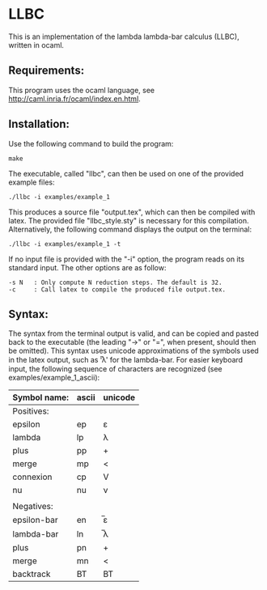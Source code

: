 # LLBC

This is an implementation of the lambda lambda-bar calculus (LLBC), written in ocaml.

## Requirements:

This program uses the ocaml language, see http://caml.inria.fr/ocaml/index.en.html.


## Installation:

Use the following command to build the program:

    make

The executable, called "llbc", can then be used on one of the provided example files:

    ./llbc -i examples/example_1

This produces a source file "output.tex", which can then be compiled with latex. The provided file "llbc_style.sty" is necessary for this compilation.  Alternatively, the following command displays the output on the terminal:

    ./llbc -i examples/example_1 -t

If no input file is provided with the "-i" option, the program reads on its standard input. The other options are as follow:

    -s N   : Only compute N reduction steps. The default is 32.
    -c     : Call latex to compile the produced file output.tex.


## Syntax:

The syntax from the terminal output is valid, and can be copied and pasted back to the executable (the leading "->" or "=", when present, should then be omitted). This syntax uses unicode approximations of the symbols used in the latex output, such as '̅λ' for the lambda-bar. For easier keyboard input, the following sequence of characters are recognized (see examples/example_1_ascii):

| Symbol name: | ascii | unicode |
|--------------|-------|---------|
| Positives:   |       |         |
| epsilon      | ep    | ε       |
| lambda       | lp    | λ       |
| plus         | pp    | +       |
| merge        | mp    | <       |
| connexion    | cp    | V       |
| nu           | nu    | ν       |
|              |       |         |
| Negatives:   |       |         |
| epsilon-bar  | en    | ̅ε       |
| lambda-bar   | ln    | ̅λ       |
| plus         | pn    | +       |
| merge        | mn    | <       |
| backtrack    | BT    | BT      |


